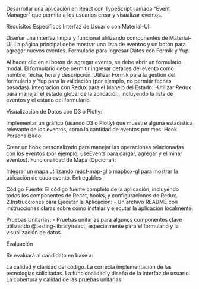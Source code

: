 Desarrollar una aplicación en React con TypeScript llamada "Event Manager" que permita a los usuarios crear y visualizar eventos.

Requisitos Específicos
Interfaz de Usuario con Material-UI:

Diseñar una interfaz limpia y funcional utilizando componentes de Material-UI.
La página principal debe mostrar una lista de eventos y un botón para agregar nuevos eventos.
Formulario para Ingresar Datos con Formik y Yup:

Al hacer clic en el botón de agregar evento, se debe abrir un formulario modal.
El formulario debe permitir ingresar detalles del evento como nombre, fecha, hora y descripción.
Utilizar Formik para la gestión del formulario y Yup para la validación (por ejemplo, no permitir fechas pasadas).
Integración con Redux para el Manejo del Estado: -Utilizar Redux para manejar el estado global de la aplicación, incluyendo la lista de eventos y el estado del formulario.

Visualización de Datos con D3 o Plotly:

Implementar un gráfico (usando D3 o Plotly) que muestre alguna estadística relevante de los eventos, como la cantidad de eventos por mes.
Hook Personalizado:

Crear un hook personalizado para manejar las operaciones relacionadas con los eventos (por ejemplo, useEvents para cargar, agregar y eliminar eventos).
Funcionalidad de Mapa (Opcional):

Integrar un mapa utilizando react-map-gl o mapbox-gl para mostrar la ubicación de cada evento.
Entregables

Código Fuente:
El código fuente completo de la aplicación, incluyendo todos los componentes de React, hooks, y configuraciones de Redux.
2.Instrucciones para Ejecutar la Aplicación: - Un archivo README con instrucciones claras sobre cómo instalar y ejecutar la aplicación localmente.

Pruebas Unitarias: - Pruebas unitarias para algunos componentes clave utilizando @testing-library/react, especialmente para el formulario y la visualización de datos.

Evaluación

Se evaluará al candidato en base a:

La calidad y claridad del código.
La correcta implementación de las tecnologías solicitadas.
La funcionalidad y diseño de la interfaz de usuario.
La cobertura y calidad de las pruebas unitarias.
